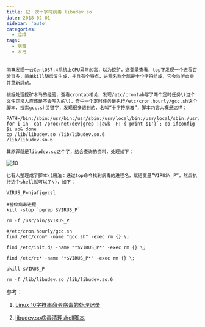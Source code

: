 ```yaml
---
title: 记一次十字符病毒 libudev.so
date: 2018-02-01
sidebar: 'auto'
categories:
  - 运维
tags:
  - 病毒
  - 木马
---
```


    同事发现一台CentOS7.4系统上CPU异常的高，以为挖矿，遂登录查看，top下发现一个进程百分百多，简单kill随后又生成，并且有个特点，进程名称全部是十个字符组成，它会监听自身并重新启动。

    根据处理挖矿木马的经验，查看crontab相关，发现/etc/crontab写了两个定时任务\(这个文件正常人应该是不会写入的\)，奇中一个定时任务是执行/etc/cron.hourly/gcc.sh这个脚本，搜索gcc.sh关键字，发现很多遇到的，名叫“十字符病毒”，脚本内容大概是这样：

```
PATH=/bin:/sbin:/usr/bin:/usr/sbin:/usr/local/bin:/usr/local/sbin:/usr/X11R6/bin
for i in `cat /proc/net/dev|grep :|awk -F: {'print $1'}`; do ifconfig $i up& done
cp /lib/libudev.so /lib/libudev.so.6
/lib/libudev.so.6
```

    其原罪就是libudev.so这个了，结合查询的资料，处理如下：

![10](https://static.saintic.com/EauDouce/blog/201802011214271637.png)  

    也有人整理成了脚本\(用法：通过top命令找到病毒的进程名，赋给变量”VIRUS\_P“，然后执行这个shell就可以了\)，如下：

```
VIRUS_P=njafjgycsl
 
#暂停病毒进程
kill -stop `pgrep $VIRUS_P`
 
rm -f /usr/bin/$VIRUS_P
 
#/etc/cron.hourly/gcc.sh
find /etc/cron* -name "gcc.sh" -exec rm {} \;
 
find /etc/init.d/ -name "*$VIRUS_P*" -exec rm {} \;
 
find /etc/rc* -name "*$VIRUS_P*" -exec rm {} \;
 
pkill $VIRUS_P
 
rm -f /lib/libudev.so /lib/libudev.so.6
```

  

参考：

1. [Linux 10字符串命令病毒的处理记录](http://www.cnblogs.com/MYSQLZOUQI/articles/4990966.html)

2. [libudev.so病毒清理shell脚本](https://zoublog.com/libudev-so-virus-clean-shell-script/)